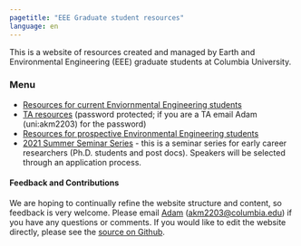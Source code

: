 ```yaml
---
pagetitle: "EEE Graduate student resources"
language: en
---
```


This is a website of resources created and managed by Earth and
Environmental Engineering (EEE) graduate students at Columbia
University.

### Menu

- [Resources for current Enviornmental Engineering students](current-student-resources.md)
- [TA resources](ta-resources.md) (password protected; if you are a TA
  email Adam (uni:akm2203) for the password)
- [Resources for prospective Environmental Engineering students](prospective-student-resources.md)
- [2021 Summer Seminar Series](seminar-series.md) - this is a seminar
  series for early career researchers (Ph.D. students and post
  docs). Speakers will be selected through an application process.

#### Feedback and Contributions

We are hoping to continually refine the website structure and content,
so feedback is very welcome. Please email
[Adam](http://www.columbia.edu/~akm2203/) (akm2203@columbia.edu) if
you have any questions or comments. If you would like to edit the
website directly, please see the [source on
Github](https://github.com/massma/eee-grad-website).
